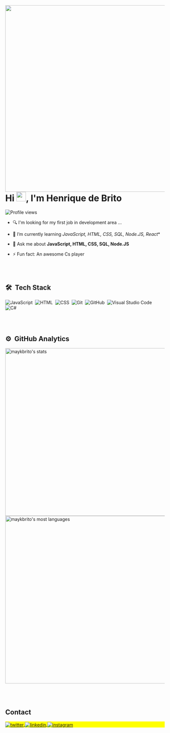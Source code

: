 <img align="right" height="590em" src="https://raw.githubusercontent.com/gist/rickdbs/e553785d3cb654d69c3ecd027060a565/raw/2448b7955854e8b82c572e43aae9435c00952b9e/githubcard.svg"/>
<h1 align="left">Hi <img src="https://raw.githubusercontent.com/kaueMarques/kaueMarques/master/hi.gif" height="30px">, I'm Henrique de Brito</h1>
<p align="left"> <img src="https://komarev.com/ghpvc/?username=rickdbs&color=red" alt="Profile views" /> </p>

- 🔍 I'm looking for my first job in development area ...

- 🌱 I’m currently learning *JavaScript, HTML, CSS, SQL, Node.JS, React**

- 💬 Ask me about **JavaScript, HTML, CSS, SQL, Node.JS**

- ⚡ Fun fact: An awesome Cs player




<br><br>

## 🛠 &nbsp;Tech Stack

![JavaScript](https://img.shields.io/badge/-JavaScript-05122A?style=flat&logo=javascript)&nbsp;
![HTML](https://img.shields.io/badge/-HTML-05122A?style=flat&logo=HTML5)&nbsp;
![CSS](https://img.shields.io/badge/-CSS-05122A?style=flat&logo=CSS3&logoColor=1572B6)&nbsp;
![Git](https://img.shields.io/badge/-Git-05122A?style=flat&logo=git)&nbsp;
![GitHub](https://img.shields.io/badge/-GitHub-05122A?style=flat&logo=github)&nbsp;
![Visual Studio Code](https://img.shields.io/badge/-Visual%20Studio%20Code-05122A?style=flat&logo=visual-studio-code&logoColor=007ACC)&nbsp;
![C#](https://img.shields.io/badge/C%23-blueviolet?style=for-the-flat&logo=c-sharp&logoColor=white)&nbsp;


<br><br>

## ⚙️ &nbsp;GitHub Analytics

<p align="left">
<img width="530em" src="https://github-readme-stats.vercel.app/api?username=rickdbs&show_icons=true&theme=vision-friendly-dark" alt="maykbrito's stats"/>
<img width="530em" src="https://github-readme-stats.vercel.app/api/top-langs/?username=rickdbs&layout=compact&theme=vision-friendly-dark" alt="maykbrito's most languages"/>
</p>


<br><br>

## Contact

<p align="left" style="background:yellow">
<a href="https://twitter.com/rickdbss" target="_blank">
  <img align="center" src="https://img.shields.io/badge/-Henrique_de_Brito-05122A?style=flat&logo=twitter" alt="twitter"/>  
</a>
<a href="https://www.linkedin.com/in/henrique-de-brito-5b692121a/" target="_blank">
  <img align="center" src="https://img.shields.io/badge/-Henrique_de_Brito-05122A?style=flat&logo=linkedin" alt="linkedin"/>
</a>
<a href="https://www.instagram.com/rickdbs/" target="_blank">
 <img align="center" src="https://img.shields.io/badge/-Henrique_de_Brito-05122A?style=flat&logo=instagram" alt="instagram"/>
</a>
</p>
